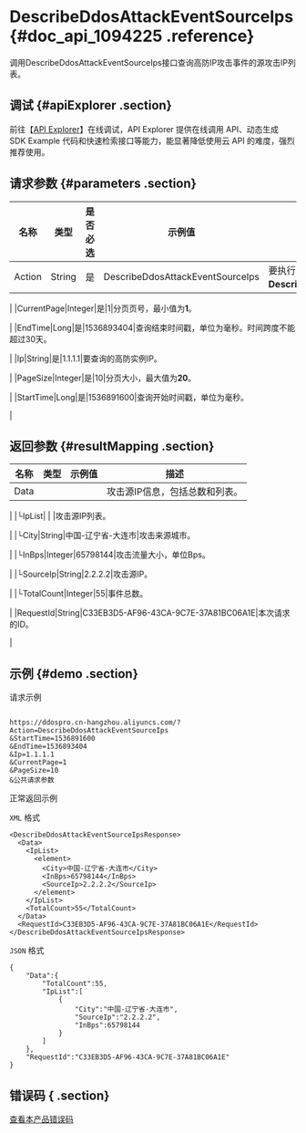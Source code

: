 # DescribeDdosAttackEventSourceIps {#doc_api_1094225 .reference}

调用DescribeDdosAttackEventSourceIps接口查询高防IP攻击事件的源攻击IP列表。

## 调试 {#apiExplorer .section}

前往【[API Explorer](https://api.aliyun.com/#product=DDoSPro&api=DescribeDdosAttackEventSourceIps)】在线调试，API Explorer 提供在线调用 API、动态生成 SDK Example 代码和快速检索接口等能力，能显著降低使用云 API 的难度，强烈推荐使用。

## 请求参数 {#parameters .section}

|名称|类型|是否必选|示例值|描述|
|--|--|----|---|--|
|Action|String|是|DescribeDdosAttackEventSourceIps|要执行的操作。取值：**DescribeDdosAttackEventSourceIps**。

 |
|CurrentPage|Integer|是|1|分页页号，最小值为**1**。

 |
|EndTime|Long|是|1536893404|查询结束时间戳，单位为毫秒。时间跨度不能超过30天。

 |
|Ip|String|是|1.1.1.1|要查询的高防实例IP。

 |
|PageSize|Integer|是|10|分页大小，最大值为**20**。

 |
|StartTime|Long|是|1536891600|查询开始时间戳，单位为毫秒。

 |

## 返回参数 {#resultMapping .section}

|名称|类型|示例值|描述|
|--|--|---|--|
|Data| | |攻击源IP信息，包括总数和列表。

 |
|└IpList| | |攻击源IP列表。

 |
|└City|String|中国-辽宁省-大连市|攻击来源城市。

 |
|└InBps|Integer|65798144|攻击流量大小，单位Bps。

 |
|└SourceIp|String|2.2.2.2|攻击源IP。

 |
|└TotalCount|Integer|55|事件总数。

 |
|RequestId|String|C33EB3D5-AF96-43CA-9C7E-37A81BC06A1E|本次请求的ID。

 |

## 示例 {#demo .section}

请求示例

``` {#request_demo}

https://ddospro.cn-hangzhou.aliyuncs.com/?Action=DescribeDdosAttackEventSourceIps
&StartTime=1536891600
&EndTime=1536893404
&Ip=1.1.1.1
&CurrentPage=1
&PageSize=10
&公共请求参数

```

正常返回示例

`XML` 格式

``` {#xml_return_success_demo}
<DescribeDdosAttackEventSourceIpsResponse>
  <Data>
    <IpList>
      <element>
        <City>中国-辽宁省-大连市</City>
        <InBps>65798144</InBps>
        <SourceIp>2.2.2.2</SourceIp>
      </element>
    </IpList>
    <TotalCount>55</TotalCount>
  </Data>
  <RequestId>C33EB3D5-AF96-43CA-9C7E-37A81BC06A1E</RequestId>
</DescribeDdosAttackEventSourceIpsResponse>

```

`JSON` 格式

``` {#json_return_success_demo}
{
	"Data":{
		"TotalCount":55,
		"IpList":[
			{
				"City":"中国-辽宁省-大连市",
				"SourceIp":"2.2.2.2",
				"InBps":65798144
			}
		]
	},
	"RequestId":"C33EB3D5-AF96-43CA-9C7E-37A81BC06A1E"
}
```

## 错误码 { .section}

[查看本产品错误码](https://error-center.aliyun.com/status/product/DDoSPro)

